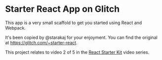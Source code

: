 Starter React App on Glitch
===========================

This app is a very small scaffold to get you started using React and Webpack.

It's been copied by @starakaj for your enjoyment. You can find the original at https://glitch.com/~starter-react.

This project relates to video 2 of 5 in the [React Starter Kit](https://glitch.com/react-starter-kit) video series.

